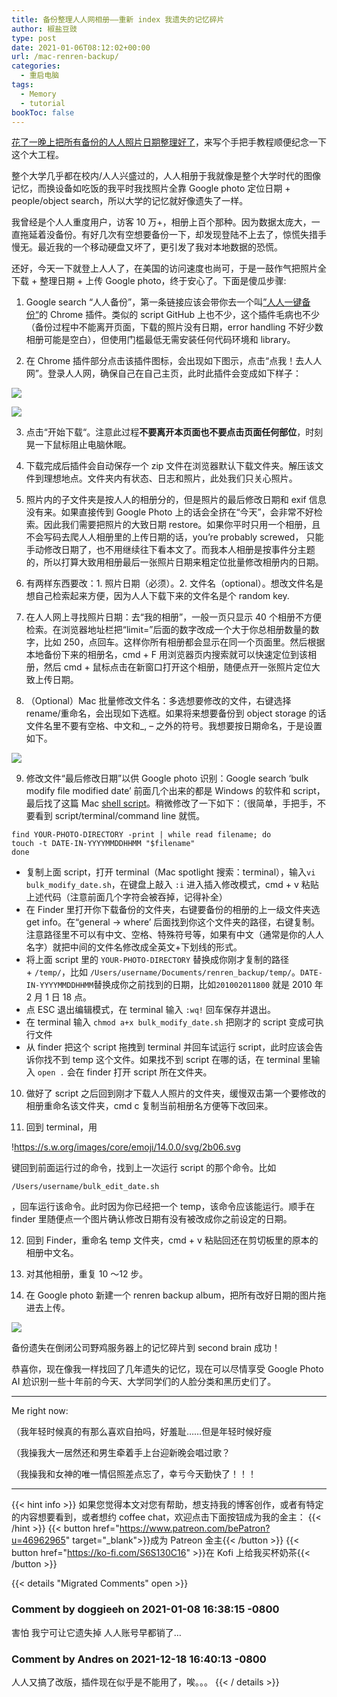 ```yaml
---
title: 备份整理人人网相册——重新 index 我遗失的记忆碎片
author: 椒盐豆豉
type: post
date: 2021-01-06T08:12:02+00:00
url: /mac-renren-backup/
categories:
  - 重启电脑
tags:
  - Memory
  - tutorial
bookToc: false
---
```

[花了一晚上把所有备份的人人照片日期整理好了](https://douchi.space/web/@mtfront/105506251925621875)，来写个手把手教程顺便纪念一下这个大工程。

整个大学几乎都在校内/人人兴盛过的，人人相册于我就像是整个大学时代的图像记忆，而换设备如吃饭的我平时我找照片全靠 Google photo 定位日期 + people/object search，所以大学的记忆就好像遗失了一样。

我曾经是个人人重度用户，访客 10 万+，相册上百个那种。因为数据太庞大，一直拖延着没备份。有好几次有空想要备份一下，却发现登陆不上去了，惊慌失措手慢无。最近我的一个移动硬盘又坏了，更引发了我对本地数据的恐慌。

还好，今天一下就登上人人了，在美国的访问速度也尚可，于是一鼓作气把照片全下载 + 整理日期 + 上传 Google photo，终于安心了。下面是傻瓜步骤:

1. Google search “人人备份”，第一条链接应该会带你去一个叫[”人人一键备份“](https://chrome.google.com/webstore/detail/%E4%BA%BA%E4%BA%BA%E4%B8%80%E9%94%AE%E5%A4%87%E4%BB%BD/efddmnffdanhlbgmmblkpfbllampcijp?hl=zh-CN)的 Chrome 插件。类似的 script GitHub 上也不少，这个插件毛病也不少（备份过程中不能离开页面，下载的照片没有日期，error handling 不好少数相册可能是空白），但使用门槛最低无需安装任何代码环境和 library。

2. 在 Chrome 插件部分点击该插件图标，会出现如下图示，点击“点我！去人人网”。登录人人网，确保自己在自己主页，此时此插件会变成如下样子：

![](https://lh3.googleusercontent.com/hyHKJiI6_ufPBbywLCNOjQ6FaRliQjJW9qLAfpb8dI198ICK7MaWR1UKedjfQKix-TuS9qnnELckfbeMDM1MoFQo=w640-h400-e365-rj-sc0x00ffffff)

![](https://lh3.googleusercontent.com/Oh-vidm_MlGIk0WYYWLkrQyjb8hw5lHSk_FM9aFQkIKkhKmQrdaQ70lI5rryaewkLFeDpVMJjDEAvMO6ejsn_s0w2A=w640-h400-e365-rj-sc0x00ffffff)

3. 点击“开始下载“。注意此过程**不要离开本页面也不要点击页面任何部位**，时刻晃一下鼠标阻止电脑休眠。

4. 下载完成后插件会自动保存一个 zip 文件在浏览器默认下载文件夹。解压该文件到理想地点。文件夹内有状态、日志和照片，此处我们只关心照片。

5. 照片内的子文件夹是按人人的相册分的，但是照片的最后修改日期和 exif 信息没有来。如果直接传到 Google Photo 上的话会全挤在“今天”，会非常不好检索。因此我们需要把照片的大致日期 restore。如果你平时只用一个相册，且不会写码去爬人人相册里的上传日期的话，you’re probably screwed， 只能手动修改日期了，也不用继续往下看本文了。而我本人相册是按事件分主题的，所以打算大致用相册最后一张照片日期来粗定位批量修改相册内的日期。

6. 有两样东西要改：1. 照片日期（必须）。2. 文件名（optional）。想改文件名是想自己检索起来方便，因为人人下载下来的文件名是个 random key.

7. 在人人网上寻找照片日期：去“我的相册”，一般一页只显示 40 个相册不方便检索。在浏览器地址栏把“limit=”后面的数字改成一个大于你总相册数量的数字，比如 250，点回车。这样你所有相册都会显示在同一个页面里。然后根据本地备份下来的相册名，cmd + F 用浏览器页内搜索就可以快速定位到该相册，然后 cmd + 鼠标点击在新窗口打开这个相册，随便点开一张照片定位大致上传日期。

8. （Optional）Mac 批量修改文件名：多选想要修改的文件，右键选择 rename/重命名，会出现如下选框。如果将来想要备份到 object storage 的话文件名里不要有空格、中文和_, – 之外的符号。我想要按日期命名，于是设置如下。

![](https://media.douchi.space/douchi/media_attachments/files/110/452/806/136/560/166/original/81ae4b4b5f6bf089.png)

9. 修改文件“最后修改日期”以供 Google photo 识别：Google search ‘bulk modify file modified date’ 前面几个出来的都是 Windows 的软件和 script，最后找了这篇 Mac [shell script](https://nishabe.medium.com/modifying-file-attribute-in-bulk-mac-osx-1723f19e5074)。稍微修改了一下如下：（很简单，手把手，不要看到 script/terminal/command line 就慌。

```
find YOUR-PHOTO-DIRECTORY -print | while read filename; do
touch -t DATE-IN-YYYYMMDDHHMM "$filename"
done
```

- 复制上面 script，打开 terminal（Mac spotlight 搜索：terminal），输入`vi bulk_modify_date.sh`，在键盘上敲入 `:i` 进入插入修改模式，cmd + v 粘贴上述代码（注意前面几个字符会被吞掉，记得补全）
- 在 Finder 里打开你下载备份的文件夹，右键要备份的相册的上一级文件夹选 get info。在“general -> where’ 后面找到你这个文件夹的路径，右键复制。注意路径里不可以有中文、空格、特殊符号等，如果有中文（通常是你的人人名字）就把中间的文件名修改成全英文+下划线的形式。
- 将上面 script 里的 `YOUR-PHOTO-DIRECTORY` 替换成你刚才复制的路径 + `/temp/`，比如 `/Users/username/Documents/renren_backup/temp/`。`DATE-IN-YYYYMMDDHHMM`替换成你之前找到的日期，比如`201002011800` 就是 2010 年 2 月 1 日 18 点。
- 点 ESC 退出编辑模式，在 terminal 输入 `:wq!` 回车保存并退出。
- 在 terminal 输入 `chmod a+x bulk_modify_date.sh` 把刚才的 script 变成可执行文件
- 从 finder 把这个 script 拖拽到 terminal 并回车试运行 script，此时应该会告诉你找不到 temp 这个文件。如果找不到 script 在哪的话，在 terminal 里输入 `open .` 会在 finder 打开 script 所在文件夹。

10. 做好了 script 之后回到刚才下载人人照片的文件夹，缓慢双击第一个要修改的相册重命名该文件夹，cmd c 复制当前相册名方便等下改回来。

11. 回到 terminal，用

!https://s.w.org/images/core/emoji/14.0.0/svg/2b06.svg

键回到前面运行过的命令，找到上一次运行 script 的那个命令。比如

```
/Users/username/bulk_edit_date.sh
```

，回车运行该命令。此时因为你已经把一个 temp，该命令应该能运行。顺手在 finder 里随便点一个图片确认修改日期有没有被改成你之前设定的日期。

12. 回到 Finder，重命名 temp 文件夹，cmd + v 粘贴回还在剪切板里的原本的相册中文名。

13. 对其他相册，重复 10 ～12 步。

14. 在 Google photo 新建一个 renren backup album，把所有改好日期的图片拖进去上传。

![](https://media.douchi.space/douchi/media_attachments/files/110/452/808/060/391/683/original/190731f4fe825694.png)

备份遗失在倒闭公司野鸡服务器上的记忆碎片到 second brain 成功！

恭喜你，现在像我一样找回了几年遗失的记忆，现在可以尽情享受 Google Photo AI 尬识别一些十年前的今天、大学同学们的人脸分类和黑历史们了。

---

Me right now:

（我年轻时候真的有那么喜欢自拍吗，好羞耻……但是年轻时候好瘦

（我操我大一居然还和男生牵着手上台迎新晚会唱过歌？

（我操我和女神的唯一情侣照差点忘了，幸亏今天勤快了！！！

---
{{< hint info >}}
如果您觉得本文对您有帮助，想支持我的博客创作，或者有特定的内容想要看到，或者想约 coffee chat，欢迎点击下面按钮成为我的金主：
{{< /hint >}}
{{< button href="https://www.patreon.com/bePatron?u=46962965" target="_blank">}}成为 Patreon 金主{{< /button >}}
{{< button href="https://ko-fi.com/S6S130C16" >}}在 Kofi 上给我买杯奶茶{{< /button >}}

{{< details "Migrated Comments" open >}}
### Comment by doggieeh on 2021-01-08 16:38:15 -0800
害怕 我宁可让它遗失掉 人人账号早都销了&#8230;

### Comment by Andres on 2021-12-18 16:40:13 -0800
人人又搞了改版，插件现在似乎是不能用了，唉。。。
{{< / details >}}